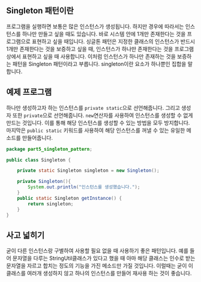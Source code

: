 
## Singleton 패턴이란
프로그램을 실행하면 보통은 많은 인스턴스가 생성됩니다. 하지만 경우에 따라서는 인스턴스를 하나만 만들고 싶을 때도 있습니다.
바로 시스템 안에 1개만 존재한다는 것을 프로그램으로 표현하고 싶을 때입니다. 싱글톤 패턴은 지정한 클래스의 인스턴스가
반드시 1개만 존재한다는 것을 보증하고 싶을 때, 인스턴스가 하나만 존재한다는 것을 프로그램 상에서 표현하고 싶을 때 사용합니다.
이처럼 인스턴스가 하나만 존재하는 것을 보증하는 패턴을 Singleton 패턴이라고 부릅니다. singleton이란 요소가 하나뿐인
집합을 말합니다.

## 예제 프로그램
하나만 생성하고자 하는 인스턴스를 `private static`으로 선언해줍니다. 그리고 생성자 또한 `private`으로 선언해줍니다. `new`연산자를
사용하여 인스턴스를 생성할 수 없게 만드는 것입니다. 이를 통해 해당 인스턴스를 생성할 수 있는 방법을 모두 방지합니다. 마지막은 `public static`
키워드를 사용하여 해당 인스턴스를 꺼낼 수 있는 유일한 메소드를 만들어줍니다.
```java
package part5_singleton_pattern;

public class Singleton {

    private static Singleton singleton = new Singleton();

    private Singleton(){
        System.out.println("인스턴스를 생성했습니다.");
    }
    public static Singleton getInstance() {
        return singleton;
    }
}
```

## 사고 넓히기
굳이 다른 인스턴스랑 구별하여 사용할 필요 없을 때 사용하기 좋은 패턴입니다. 예를 들어 문자열을 다루는 StringUtil클래스가 있다고 했을 때
아마 해당 클래스는 인수로 받는 문자열을 자르고 합치는 정도의 기능을 가진 메소드만 가질 것입니다. 이럴때는 굳이 이 클래스를 여러개 생성하지 않고
하나의 인스턴스를 만들어 재사용 하는 것이 좋습니다. 
